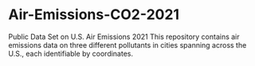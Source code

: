 # Air-Emissions-CO2-2021
Public Data Set on U.S. Air Emissions 2021
This repository contains air emissions data on three different pollutants in cities spanning across the U.S., each identifiable by coordinates.
